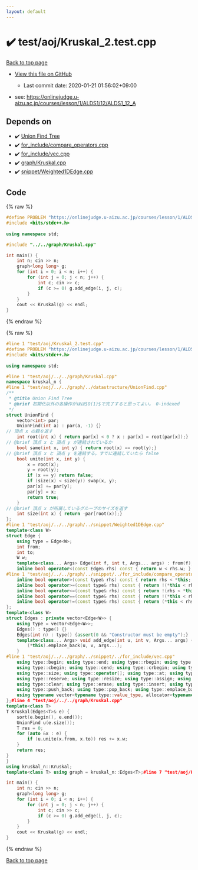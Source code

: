 ```yaml
---
layout: default
---
```


<!-- mathjax config similar to math.stackexchange -->
<script type="text/javascript" async
  src="https://cdnjs.cloudflare.com/ajax/libs/mathjax/2.7.5/MathJax.js?config=TeX-MML-AM_CHTML">
</script>
<script type="text/x-mathjax-config">
  MathJax.Hub.Config({
    TeX: { equationNumbers: { autoNumber: "AMS" }},
    tex2jax: {
      inlineMath: [ ['$','$'] ],
      processEscapes: true
    },
    "HTML-CSS": { matchFontHeight: false },
    displayAlign: "left",
    displayIndent: "2em"
  });
</script>

<script type="text/javascript" src="https://cdnjs.cloudflare.com/ajax/libs/jquery/3.4.1/jquery.min.js"></script>
<script src="https://cdn.jsdelivr.net/npm/jquery-balloon-js@1.1.2/jquery.balloon.min.js" integrity="sha256-ZEYs9VrgAeNuPvs15E39OsyOJaIkXEEt10fzxJ20+2I=" crossorigin="anonymous"></script>
<script type="text/javascript" src="../../../assets/js/copy-button.js"></script>
<link rel="stylesheet" href="../../../assets/css/copy-button.css" />


# :heavy_check_mark: test/aoj/Kruskal_2.test.cpp

<a href="../../../index.html">Back to top page</a>

* <a href="{{ site.github.repository_url }}/blob/master/test/aoj/Kruskal_2.test.cpp">View this file on GitHub</a>
    - Last commit date: 2020-01-21 01:56:02+09:00


* see: <a href="https://onlinejudge.u-aizu.ac.jp/courses/lesson/1/ALDS1/12/ALDS1_12_A">https://onlinejudge.u-aizu.ac.jp/courses/lesson/1/ALDS1/12/ALDS1_12_A</a>


## Depends on

* :heavy_check_mark: <a href="../../../library/datastructure/UnionFind.cpp.html">Union Find Tree</a>
* :heavy_check_mark: <a href="../../../library/for_include/compare_operators.cpp.html">for_include/compare_operators.cpp</a>
* :heavy_check_mark: <a href="../../../library/for_include/vec.cpp.html">for_include/vec.cpp</a>
* :heavy_check_mark: <a href="../../../library/graph/Kruskal.cpp.html">graph/Kruskal.cpp</a>
* :heavy_check_mark: <a href="../../../library/snippet/Weighted1DEdge.cpp.html">snippet/Weighted1DEdge.cpp</a>


## Code

<a id="unbundled"></a>
{% raw %}
```cpp
#define PROBLEM "https://onlinejudge.u-aizu.ac.jp/courses/lesson/1/ALDS1/12/ALDS1_12_A"
#include <bits/stdc++.h>
 
using namespace std;

#include "../../graph/Kruskal.cpp"

int main() {
    int n; cin >> n;
    graph<long long> g;
    for (int i = 0; i < n; i++) {
        for (int j = 0; j < n; j++) {
            int c; cin >> c;
            if (c >= 0) g.add_edge(i, j, c);
        }
    }
    cout << Kruskal(g) << endl;
}
```
{% endraw %}

<a id="bundled"></a>
{% raw %}
```cpp
#line 1 "test/aoj/Kruskal_2.test.cpp"
#define PROBLEM "https://onlinejudge.u-aizu.ac.jp/courses/lesson/1/ALDS1/12/ALDS1_12_A"
#include <bits/stdc++.h>
 
using namespace std;

#line 1 "test/aoj/../../graph/Kruskal.cpp"
namespace kruskal_n {
#line 1 "test/aoj/../../graph/../datastructure/UnionFind.cpp"
/** 
 * @title Union Find Tree
 * @brief 初期化以外の各操作がほぼ$O(1)$で完了すると思ってよい。 0-indexed
 */
struct UnionFind {
	vector<int> par;
	UnionFind(int a) : par(a, -1) {}
// 頂点 x の親を返す
	int root(int x) { return par[x] < 0 ? x : par[x] = root(par[x]);}
// @brief 頂点 x と 頂点 y が連結されているか
	bool same(int x, int y) { return root(x) == root(y);}
// @brief 頂点 x と 頂点 y を連結する。すでに連結していたら false
	bool unite(int x, int y) {
		x = root(x);
		y = root(y);
		if (x == y) return false;
		if (size(x) < size(y)) swap(x, y);
		par[x] += par[y];
		par[y] = x;
		return true;
	}
// @brief 頂点 x が所属しているグループのサイズを返す
	int size(int x) { return -par[root(x)];}
};
#line 1 "test/aoj/../../graph/../snippet/Weighted1DEdge.cpp"
template<class W>
struct Edge {
	using type = Edge<W>;
	int from;
	int to;
	W w;
	template<class... Args> Edge(int f, int t, Args... args) : from(f), to(t), w(args...) {}
	inline bool operator<(const Edge& rhs) const { return w < rhs.w; }
#line 1 "test/aoj/../../graph/../snippet/../for_include/compare_operators.cpp"
	inline bool operator>(const type& rhs) const { return rhs < *this; }
	inline bool operator>=(const type& rhs) const { return !(*this < rhs); }
	inline bool operator<=(const type& rhs) const { return !(rhs < *this); }
	inline bool operator==(const type& rhs) const { return !(*this < rhs) && !(rhs < *this); }
	inline bool operator!=(const type& rhs) const { return (*this < rhs) || (rhs < *this); }#line 10 "test/aoj/../../graph/../snippet/Weighted1DEdge.cpp"
};
template<class W>
struct Edges : private vector<Edge<W>> {
	using type = vector<Edge<W>>;
	Edges() : type() {}
	Edges(int n) : type() {assert(0 && "Constructor must be empty");}
	template<class... Args> void add_edge(int u, int v, Args... args) {
		(*this).emplace_back(u, v, args...);
	}
#line 1 "test/aoj/../../graph/../snippet/../for_include/vec.cpp"
	using type::begin; using type::end; using type::rbegin; using type::rend;
	using type::cbegin; using type::cend; using type::crbegin; using type::crend;
	using type::size; using type::operator[]; using type::at; using type::back; using type::front;
	using type::reserve; using type::resize; using type::assign; using type::shrink_to_fit;
	using type::clear; using type::erase; using type::insert; using type::swap; 
	using type::push_back; using type::pop_back; using type::emplace_back; using type::empty;
	using typename vector<typename type::value_type, allocator<typename type::value_type>>::iterator;#line 20 "test/aoj/../../graph/../snippet/Weighted1DEdge.cpp"
};#line 4 "test/aoj/../../graph/Kruskal.cpp"
template<class T>
T Kruskal(Edges<T>& e) {
	sort(e.begin(), e.end());
	UnionFind u(e.size());
	T res = 0;
	for (auto &x : e) {
		if (u.unite(x.from, x.to)) res += x.w;
	}
	return res;
}
}
using kruskal_n::Kruskal;
template<class T> using graph = kruskal_n::Edges<T>;#line 7 "test/aoj/Kruskal_2.test.cpp"

int main() {
    int n; cin >> n;
    graph<long long> g;
    for (int i = 0; i < n; i++) {
        for (int j = 0; j < n; j++) {
            int c; cin >> c;
            if (c >= 0) g.add_edge(i, j, c);
        }
    }
    cout << Kruskal(g) << endl;
}
```
{% endraw %}

<a href="../../../index.html">Back to top page</a>

